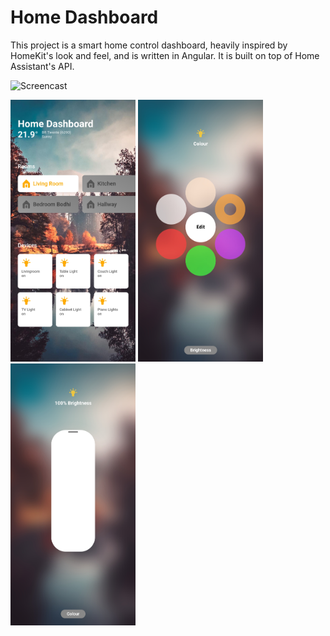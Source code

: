 # Home Dashboard

This project is a smart home control dashboard, heavily inspired by HomeKit's look and feel, and is written in Angular.
It is built on top of Home Assistant's API.

![Screencast](https://raw.githubusercontent.com/BeMacized/home-dashboard/master/screenshots/screen.gif)

<p float="left">
  <img src="https://raw.githubusercontent.com/BeMacized/home-dashboard/master/screenshots/phone.jpg" width="200" />
  <img src="https://raw.githubusercontent.com/BeMacized/home-dashboard/master/screenshots/color_presets.jpg" width="200" />
  <img src="https://raw.githubusercontent.com/BeMacized/home-dashboard/master/screenshots/brightness.jpg" width="200" />
</p>

